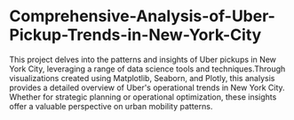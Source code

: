 # Comprehensive-Analysis-of-Uber-Pickup-Trends-in-New-York-City
This project delves into the patterns and insights of Uber pickups in New York City, leveraging a range of data science tools and techniques.Through visualizations created using Matplotlib, Seaborn, and Plotly, this analysis provides a detailed overview of Uber's operational trends in New York City. Whether for strategic planning or operational optimization, these insights offer a valuable perspective on urban mobility patterns.

